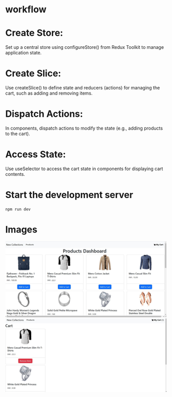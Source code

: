 # workflow

# Create Store: 
Set up a central store using configureStore() from Redux Toolkit to manage application state.

# Create Slice:
Use createSlice() to define state and reducers (actions) for managing the cart, such as adding and removing items.

# Dispatch Actions: 
In components, dispatch actions to modify the state (e.g., adding products to the cart).

# Access State: 
Use useSelector to access the cart state in components for displaying cart contents.

# Start the development server
```
npm run dev

```

# Images

![Home Page](images/home.jpg)
![Cart Page](images/cartpage.jpg)

